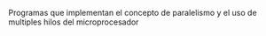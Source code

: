 Programas que implementan el concepto de paralelismo y el uso de multiples hilos del microprocesador
